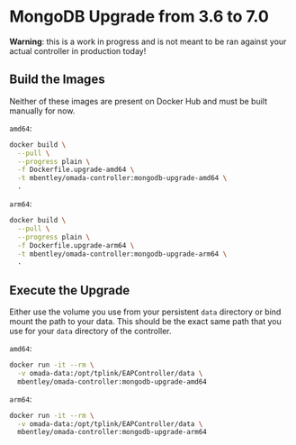 # MongoDB Upgrade from 3.6 to 7.0

**Warning**: this is a work in progress and is not meant to be ran against your actual controller in production today!

## Build the Images

Neither of these images are present on Docker Hub and must be built manually for now.

`amd64`:

```bash
docker build \
  --pull \
  --progress plain \
  -f Dockerfile.upgrade-amd64 \
  -t mbentley/omada-controller:mongodb-upgrade-amd64 \
  .
```

`arm64`:

```bash
docker build \
  --pull \
  --progress plain \
  -f Dockerfile.upgrade-arm64 \
  -t mbentley/omada-controller:mongodb-upgrade-arm64 \
  .
```

## Execute the Upgrade

Either use the volume you use from your persistent `data` directory or bind mount the path to your data. This should be the exact same path that you use for your `data` directory of the controller.

`amd64`:

```bash
docker run -it --rm \
  -v omada-data:/opt/tplink/EAPController/data \
  mbentley/omada-controller:mongodb-upgrade-amd64
```

`arm64`:

```bash
docker run -it --rm \
  -v omada-data:/opt/tplink/EAPController/data \
  mbentley/omada-controller:mongodb-upgrade-arm64
```
